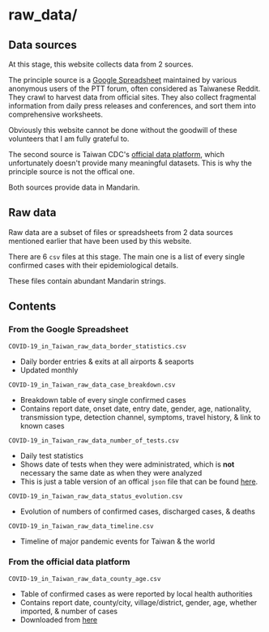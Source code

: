 raw_data/
=========


Data sources
------------

At this stage, this website collects data from 2 sources. 

The principle source is a [Google Spreadsheet](https://docs.google.com/spreadsheets/d/e/2PACX-1vRM7gTCUvuCqR3zdcLGccuGLv1s7dpDcQ-MeH_AZxnCXtW4iqVmEzUnDSKR7o8OiMLPMelEpxE7Pi4Q/pubhtml#)
maintained by various anonymous users of the PTT forum, often considered as Taiwanese Reddit. 
They crawl to harvest data from official sites. 
They also collect fragmental information from daily press releases and conferences, and sort them into comprehensive worksheets.

Obviously this website cannot be done without the goodwill of these volunteers that I am fully grateful to.

The second source is Taiwan CDC's [official data platform](https://data.cdc.gov.tw/zh_TW/), which unfortunately doesn't provide many meaningful datasets.
This is why the principle source is not the offical one.

Both sources provide data in Mandarin.


Raw data
--------

Raw data are a subset of files or spreadsheets from 2 data sources mentioned earlier
that have been used by this website.

There are 6 `csv` files at this stage. 
The main one is a list of every single confirmed cases with their epidemiological details.

These files contain abundant Mandarin strings.


Contents
--------

### From the Google Spreadsheet

`COVID-19_in_Taiwan_raw_data_border_statistics.csv`
- Daily border entries & exits at all airports & seaports
- Updated monthly

`COVID-19_in_Taiwan_raw_data_case_breakdown.csv`
- Breakdown table of every single confirmed cases
- Contains report date, onset date, entry date, gender, age, nationality, transmission type, detection channel, symptoms, travel history, & link to known cases

`COVID-19_in_Taiwan_raw_data_number_of_tests.csv`
- Daily test statistics
- Shows date of tests when they were administrated, which is **not** necessary the same date as when they were analyzed
- This is just a table version of an offical `json` file that can be found [here](https://covid19dashboard.cdc.gov.tw/dash4).

`COVID-19_in_Taiwan_raw_data_status_evolution.csv`
- Evolution of numbers of confirmed cases, discharged cases, & deaths

`COVID-19_in_Taiwan_raw_data_timeline.csv`
- Timeline of major pandemic events for Taiwan & the world

### From the official data platform

`COVID-19_in_Taiwan_raw_data_county_age.csv`
- Table of confirmed cases as were reported by local health authorities
- Contains report date, county/city, village/district, gender, age, whether imported, & number of cases
- Downloaded from [here](https://data.cdc.gov.tw/zh_TW/dataset/aagsdctable-day-19cov)
